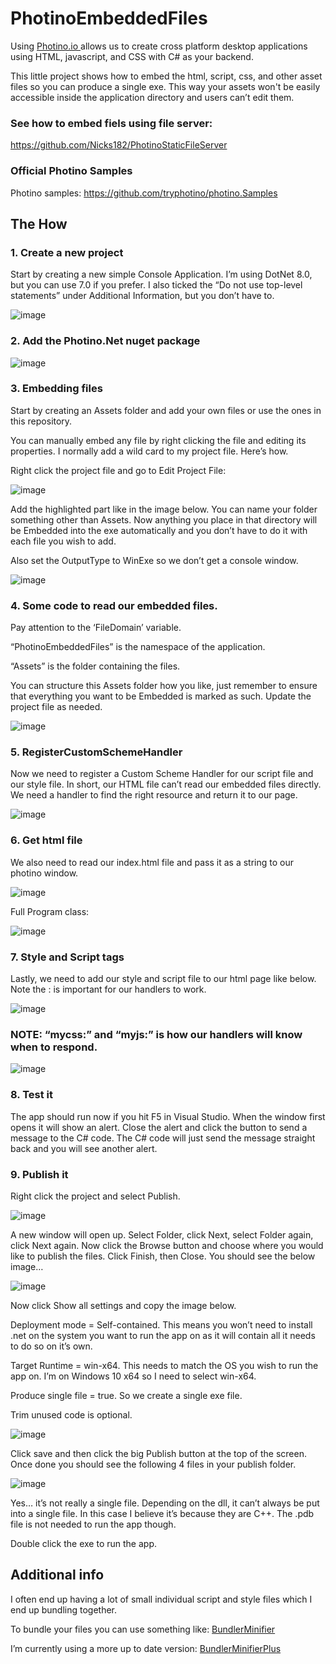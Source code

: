 # PhotinoEmbeddedFiles

Using [Photino.io ](https://www.tryphotino.io/)  allows us to create cross platform desktop applications using HTML, javascript, and CSS with C# as your backend.

This little project shows how to embed the html, script, css, and other asset files so you can produce a single exe. This way your assets won't be easily accessible inside the application directory and users can’t edit them.

### See how to embed fiels using file server:
https://github.com/Nicks182/PhotinoStaticFileServer

### Official Photino Samples

Photino samples: https://github.com/tryphotino/photino.Samples

## The How
### 1. Create a new project

Start by creating a new simple Console Application. I’m using DotNet 8.0, but you can use 7.0 if you prefer. I also ticked the “Do not use top-level statements” under Additional Information, but you don’t have to.

![image](https://github.com/Nicks182/PhotinoEmbeddedFiles/assets/13113785/d24c7589-ad7f-4775-b219-29941f825c3d)

### 2. Add the Photino.Net nuget package

![image](https://github.com/Nicks182/PhotinoEmbeddedFiles/assets/13113785/96385c39-9dbe-4a6d-989c-01625d86d46d)

### 3. Embedding files

Start by creating an Assets folder and add your own files or use the ones in this repository.

You can manually embed any file by right clicking the file and editing its properties. I normally add a wild card to my project file. Here’s how.

Right click the project file and go to Edit Project File:

![image](https://github.com/Nicks182/PhotinoEmbeddedFiles/assets/13113785/241c5fe4-2e71-45b1-931e-5c97da7b6105)

Add the highlighted part like in the image below. You can name your folder something other than Assets. Now anything you place in that directory will be Embedded into the exe automatically and you don’t have to do it with each file you wish to add.

Also set the OutputType to WinExe so we don’t get a console window.

![image](https://github.com/Nicks182/PhotinoEmbeddedFiles/assets/13113785/b071e989-e27c-48fb-b206-fee82e23d52a)

### 4. Some code to read our embedded files.

Pay attention to the ‘FileDomain’ variable.

“PhotinoEmbeddedFiles” is the namespace of the application.

“Assets” is the folder containing the files.

You can structure this Assets folder how you like, just remember to ensure that everything you want to be Embedded is marked as such. Update the project file as needed.

![image](https://github.com/Nicks182/PhotinoEmbeddedFiles/assets/13113785/5cd4dc39-81d0-4e6c-9d0e-beec546eb6fa)

### 5. RegisterCustomSchemeHandler

Now we need to register a Custom Scheme Handler for our script file and our style file. In short, our HTML file can’t read our embedded files directly. We need a handler to find the right resource and return it to our page.

![image](https://github.com/Nicks182/PhotinoEmbeddedFiles/assets/13113785/f74d9127-46a9-4415-bcd0-62ff8fb1c8be)

### 6. Get html file

We also need to read our index.html file and pass it as a string to our photino window.

![image](https://github.com/Nicks182/PhotinoEmbeddedFiles/assets/13113785/298a0540-cc1b-4b3a-99bd-b6dfe77526ca)

Full Program class:

![image](https://github.com/Nicks182/PhotinoEmbeddedFiles/assets/13113785/06b9723b-4a9f-42f9-8196-92fda3a9ea87)

### 7. Style and Script tags

Lastly, we need to add our style and script file to our html page like below. Note the : is important for our handlers to work.

![image](https://github.com/Nicks182/PhotinoEmbeddedFiles/assets/13113785/0a45bd2f-3051-4875-98d8-c5a41aeaaaa9)

### NOTE: “mycss:” and “myjs:” is how our handlers will know when to respond.

![image](https://github.com/Nicks182/PhotinoEmbeddedFiles/assets/13113785/5c67471d-aeab-4139-ae3d-6d5363ef7c30)

### 8. Test it

The app should run now if you hit F5 in Visual Studio. When the window first opens it will show an alert. Close the alert and click the button to send a message to the C# code. The C# code will just send the message straight back and you will see another alert.


### 9. Publish it

Right click the project and select Publish. 

![image](https://github.com/Nicks182/PhotinoEmbeddedFiles/assets/13113785/3727f767-4e6a-42a1-89b2-dbf75c0057d1)

A new window will open up. Select Folder, click Next, select Folder again, click Next again. Now click the Browse button and choose where you would like to publish the files. Click Finish, then Close. You should see the below image…

![image](https://github.com/Nicks182/PhotinoEmbeddedFiles/assets/13113785/a8d611e4-3ace-401b-9394-d3094313761e)

Now click Show all settings and copy the image below. 

Deployment mode = Self-contained. This means you won’t need to install .net on the system you want to run the app on as it will contain all it needs to do so on it’s own.

Target Runtime = win-x64. This needs to match the OS you wish to run the app on. I’m on Windows 10 x64 so I need to select win-x64.

Produce single file = true. So we create a single exe file.

Trim unused code is optional.

![image](https://github.com/Nicks182/PhotinoEmbeddedFiles/assets/13113785/164e2231-4f51-4181-95ff-d945704c7800)

Click save and then click the big Publish button at the top of the screen. Once done you should see the following 4 files in your publish folder.

![image](https://github.com/Nicks182/PhotinoEmbeddedFiles/assets/13113785/d07b570c-6f8d-4e88-abf6-74443b7256e1)

Yes… it’s not really a single file. Depending on the dll, it can’t always be put into a single file. In this case I believe it’s because they are C++. The .pdb file is not needed to run the app though.

Double click the exe to run the app.

## Additional info
I often end up having a lot of small individual script and style files which I end up bundling together.

To bundle your files you can use something like: [BundlerMinifier](https://github.com/madskristensen/BundlerMinifier)

I’m currently using a more up to date version: [BundlerMinifierPlus](https://github.com/salarcode/BundlerMinifierPlus)
